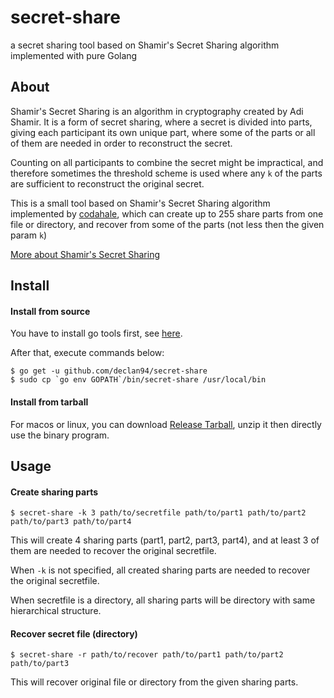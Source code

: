 # secret-share
a secret sharing tool based on Shamir's Secret Sharing algorithm implemented with pure Golang

## About
Shamir's Secret Sharing is an algorithm in cryptography created by Adi Shamir. 
It is a form of secret sharing, where a secret is divided into parts, giving each participant its own unique part, where some of the parts or all of them are needed in order to reconstruct the secret.

Counting on all participants to combine the secret might be impractical, and therefore sometimes the threshold scheme is used where any ```k``` of the parts are sufficient to reconstruct the original secret.

This is a small tool based on Shamir's Secret Sharing algorithm implemented by [codahale](https://github.com/codahale/sss), which can create up to 255 share parts from one file or directory,
and recover from some of the parts (not less then the given param ```k```)

[More about Shamir's Secret Sharing](https://en.wikipedia.org/wiki/Shamir's_Secret_Sharing)

## Install

#### Install from source
You have to install go tools first, see [here](https://golang.org/doc/install#install).

After that, execute commands below:
```
$ go get -u github.com/declan94/secret-share
$ sudo cp `go env GOPATH`/bin/secret-share /usr/local/bin
```

#### Install from tarball
For macos or linux, you can download [Release Tarball](https://github.com/declan94/secret-share/releases), unzip it then directly use the binary program.

## Usage

#### Create sharing parts
```
$ secret-share -k 3 path/to/secretfile path/to/part1 path/to/part2 path/to/part3 path/to/part4
```
This will create 4 sharing parts (part1, part2, part3, part4), and at least 3 of them are needed to recover the original secretfile.

When ```-k``` is not specified, all created sharing parts are needed to recover the original secretfile.

When secretfile is a directory, all sharing parts will be directory with same hierarchical structure.

#### Recover secret file (directory)
```
$ secret-share -r path/to/recover path/to/part1 path/to/part2 path/to/part3
```
This will recover original file or directory from the given sharing parts.


